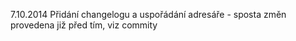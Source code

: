 7.10.2014	Přidání changelogu a uspořádání adresáře - sposta změn provedena již před tím, viz commity